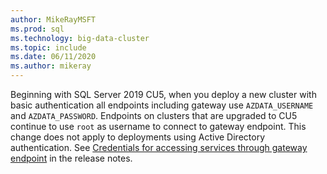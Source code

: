 ```yaml
---
author: MikeRayMSFT
ms.prod: sql
ms.technology: big-data-cluster
ms.topic: include
ms.date: 06/11/2020
ms.author: mikeray
---
```

Beginning with SQL Server 2019 CU5, when you deploy a new cluster with basic authentication all endpoints including gateway use `AZDATA_USERNAME` and `AZDATA_PASSWORD`. Endpoints on clusters that are upgraded to CU5 continue to use `root` as username to connect to gateway endpoint. This change does not apply to deployments using Active Directory authentication. See [Credentials for accessing services through gateway endpoint](../big-data-cluster/release-notes-big-data-cluster.md#credentials-for-accessing-services-through-gateway-endpoint) in the release notes.